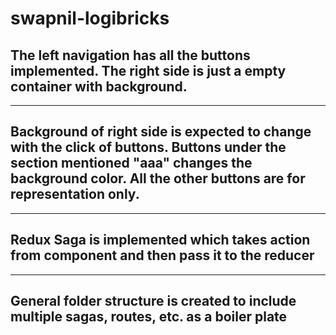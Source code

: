 # swapnil-logibricks

## The left navigation has all the buttons implemented. The right side is just a empty container with background.

---
## Background of right side is expected to change with the click of buttons. Buttons under the section mentioned "aaa" changes the background color. All the other buttons are for representation only.

---
## Redux Saga is implemented which takes action from component and then pass it to the reducer

---
## General folder structure is created to include multiple sagas, routes, etc. as a boiler plate
